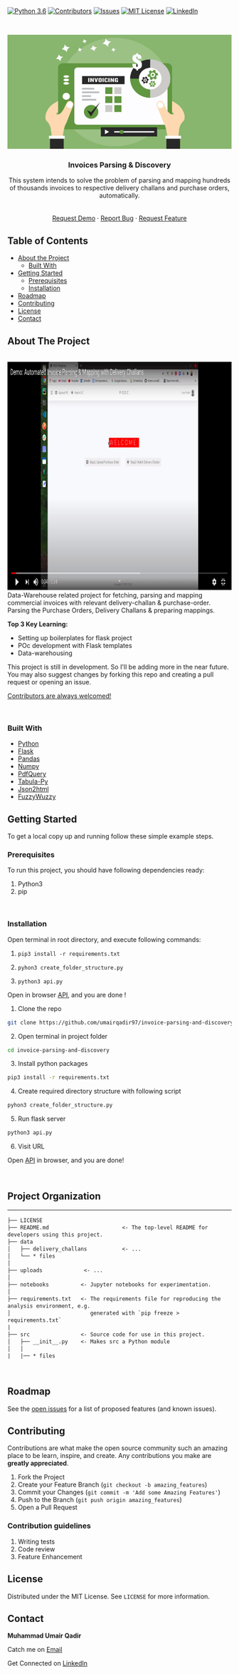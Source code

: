 [![Python 3.6](https://img.shields.io/badge/python-3.6-blue.svg)](https://www.python.org/downloads/release/python-360/)
[![Contributors][contributors-shield]][contributors-url]
[![Issues][issues-shield]][issues-url]
[![MIT License][license-shield]][license-url]
[![LinkedIn][linkedin-shield]][linkedin-url]



<!-- PROJECT LOGO -->
<br />
<p align="center">
    <img src="reports/invoices-logo.jpg" alt="Logo" width="512" height="256">
  

  <h3 align="center">Invoices Parsing & Discovery</h3>

  <p align="center">
    This system intends to solve the problem of parsing and mapping hundreds of thousands invoices to respective delivery challans and purchase orders, automatically.
    <br />
    <br />
    <br />
    <a href="mailto:umairqadir97@gmail.com">Request Demo</a>
    ·
    <a href="https://github.com/umairqadir97/invoice-parsing-and-discovery/issues">Report Bug</a>
    ·
    <a href="https://github.com/umairqadir97/invoice-parsing-and-discovery/issues">Request Feature</a>
  </p>
</p>



<!-- TABLE OF CONTENTS -->
## Table of Contents

* [About the Project](#about-the-project)
  * [Built With](#built-with)
* [Getting Started](#getting-started)
  * [Prerequisites](#prerequisites)
  * [Installation](#installation)
* [Roadmap](#roadmap)
* [Contributing](#contributing)
* [License](#license)
* [Contact](#contact)



<!-- ABOUT THE PROJECT -->
## About The Project

<!-- [![Product Name Screen Shot][product-main-screenshot]](#about-the-project)

[![Product Name Screen Shot][product-progress-screenshot]](#about-the-project) -->
<br>

<a href="https://www.youtube.com/watch?v=iAtMRl2IumY" target="_blank" >
    <img src="reports/youtube_video_sample.png" alt="Logo" width="1024" height="512">
</a>

<br>
Data-Warehouse related project for fetching, parsing and mapping commercial invoices with relevant delivery-challan & purchase-order. Parsing the Purchase Orders, Delivery Challans & preparing mappings.


<br>


**Top 3 Key Learning:**
* Setting up boilerplates for flask project
* POc development with Flask templates
* Data-warehousing

This project is still in development. So I'll be adding more in the near future. You may also suggest changes by forking this repo and creating a pull request or opening an issue.

[Contributors are always welcomed!](#contributing)

<br>

### Built With

* [Python](http://python.org/)
* [Flask](https://flask.palletsprojects.com/en/1.1.x/)
* [Pandas](https://pandas.pydata.org/)
* [Numpy](https://numpy.org/)
* [PdfQuery](https://pypi.org/project/pdfquery/)
* [Tabula-Py](https://pypi.org/project/tabula-py/)
* [Json2html](https://pypi.org/project/json2html/)
* [FuzzyWuzzy](https://pypi.org/project/fuzzywuzzy/)


<!-- GETTING STARTED -->
## Getting Started


To get a local copy up and running follow these simple example steps.

### Prerequisites

To run this project,  you should have following dependencies ready:

1. Python3
2. pip


<br>

### Installation

Open terminal in root directory, and execute following commands:

1) ```pip3 install -r requirements.txt```

2) ```pyhon3 create_folder_structure.py```

3) ```python3 api.py```

Open in browser [API](http://127.0.0.1:5000/), and you are done !


1. Clone the repo
```sh
git clone https://github.com/umairqadir97/invoice-parsing-and-discovery.git
```
2. Open terminal in project folder
```sh 
cd invoice-parsing-and-discovery
```

3. Install python packages
```sh
pip3 install -r requirements.txt
```

4. Create required directory structure with following script
```sh
pyhon3 create_folder_structure.py
```

5. Run flask server
```sh
python3 api.py
```

6. Visit URL

Open [API](http://127.0.0.1:5000/) in browser, and you are done!


<br>

<!-- Project Organization -->

## Project Organization
------------

    ├── LICENSE
    ├── README.md                       <- The top-level README for developers using this project.
    ├── data
    │   ├── delivery_challans           <- ...
    │   └── * files
    │
    ├── uploads             <- ...
    │
    ├── notebooks          <- Jupyter notebooks for experimentation.
    │
    ├── requirements.txt   <- The requirements file for reproducing the analysis environment, e.g.
    │                         generated with `pip freeze > requirements.txt`
    |
    ├── src                <- Source code for use in this project.
    │   ├── __init__.py    <- Makes src a Python module
    │   │
    |	|── * files

<br>

<!-- ROADMAP -->
## Roadmap

See the [open issues](https://github.com/umairqadir97/invoice-parsing-and-discovery/issues) for a list of proposed features (and known issues).



<!-- CONTRIBUTING -->
## Contributing

Contributions are what make the open source community such an amazing place to be learn, inspire, and create. Any contributions you make are **greatly appreciated**.

1. Fork the Project
2. Create your Feature Branch (`git checkout -b amazing_features`)
3. Commit your Changes (`git commit -m 'Add some Amazing Features'`)
4. Push to the Branch (`git push origin amazing_features`)
5. Open a Pull Request


### Contribution guidelines
1. Writing tests
2. Code review
3. Feature Enhancement

<!-- LICENSE -->
## License

Distributed under the MIT License. See `LICENSE` for more information.



<!-- CONTACT -->
## Contact

**Muhammad Umair Qadir**

Catch me on [Email](umairqadir97@gmail.com)

Get Connected on [LinkedIn](https://linkedin.com/in/umairqadir)





<!-- MARKDOWN LINKS & IMAGES -->

<!-- Contributors -->
[contributors-shield]: https://img.shields.io/github/contributors/othneildrew/Best-README-Template.svg?style=flat-square
[contributors-url]: https://github.com/umairqadir97/invoice-parsing-and-discovery/graphs/contributors

<!-- Issues -->
[issues-shield]: https://img.shields.io/github/issues/othneildrew/Best-README-Template.svg?style=flat-square
[issues-url]: https://github.com/umairqadir97/invoice-parsing-and-discovery/issues

<!-- Lisence -->
[license-shield]: https://img.shields.io/github/license/othneildrew/Best-README-Template.svg?style=flat-square
[license-url]: https://github.com/umairqadir97/invoice-parsing-and-discovery/blob/master/LICENSE.txt

<!-- LinkedIn -->
[linkedin-shield]: https://img.shields.io/badge/-LinkedIn-black.svg?style=flat-square&logo=linkedin&colorB=555
[linkedin-url]: https://linkedin.com/in/umairqadir

<!-- Product Screenshot -->
[product-main-screenshot]: reports/about-invoice-parsing.png
[product-progress-screenshot]: reports/progress-bar.png
